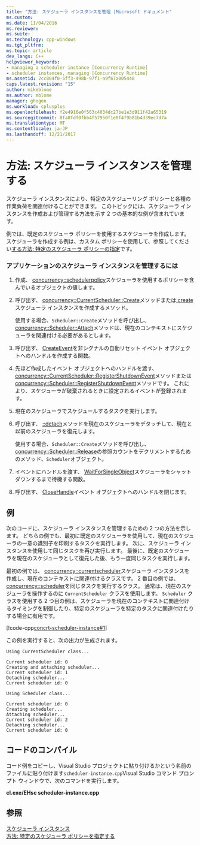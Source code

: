 ```yaml
---
title: "方法: スケジューラ インスタンスを管理 |Microsoft ドキュメント"
ms.custom: 
ms.date: 11/04/2016
ms.reviewer: 
ms.suite: 
ms.technology: cpp-windows
ms.tgt_pltfrm: 
ms.topic: article
dev_langs: C++
helpviewer_keywords:
- managing a scheduler instance [Concurrency Runtime]
- scheduler instances, managing [Concurrency Runtime]
ms.assetid: 2cc804f0-5ff3-498b-97f1-a9f67a005448
caps.latest.revision: "15"
author: mikeblome
ms.author: mblome
manager: ghogen
ms.workload: cplusplus
ms.openlocfilehash: f2e4916e0f563c4034dc27be1e3d911f42a65319
ms.sourcegitcommit: 8fa8fdf0fbb4f57950f1e8f4f9b81b4d39ec7d7a
ms.translationtype: MT
ms.contentlocale: ja-JP
ms.lasthandoff: 12/21/2017
---
```

# <a name="how-to-manage-a-scheduler-instance"></a>方法: スケジューラ インスタンスを管理する
スケジューラ インスタンスにより、特定のスケジューリング ポリシーと各種の作業負荷を関連付けることができます。 このトピックには、スケジューラ インスタンスを作成および管理する方法を示す 2 つの基本的な例が含まれています。  
  
 例では、既定のスケジューラ ポリシーを使用するスケジューラを作成します。 スケジューラを作成する例は、カスタム ポリシーを使用して、参照してください[する方法: 特定のスケジューラ ポリシーの指定](../../parallel/concrt/how-to-specify-specific-scheduler-policies.md)です。  
  
### <a name="to-manage-a-scheduler-instance-in-your-application"></a>アプリケーションのスケジューラ インスタンスを管理するには  
  
1.  作成、 [concurrency::schedulerpolicy](../../parallel/concrt/reference/schedulerpolicy-class.md)スケジューラを使用するポリシーを含んでいるオブジェクトの値します。  
  

2.  呼び出す、 [concurrency::CurrentScheduler::Create](reference/currentscheduler-class.md#create)メソッドまたは[:create](reference/scheduler-class.md#create)スケジューラ インスタンスを作成するメソッド。  
  
     使用する場合、`Scheduler::Create`メソッドを呼び出し、 [concurrency::Scheduler::Attach](reference/scheduler-class.md#attach)メソッドは、現在のコンテキストにスケジューラを関連付ける必要があるとします。  
  
3.  呼び出す、 [CreateEvent](http://msdn.microsoft.com/library/windows/desktop/ms682396)を非シグナルの自動リセット イベント オブジェクトへのハンドルを作成する関数。  
  
4.  先ほど作成したイベント オブジェクトへのハンドルを渡す、 [concurrency::CurrentScheduler::RegisterShutdownEvent](reference/currentscheduler-class.md#registershutdownevent)メソッドまたは[concurrency::Scheduler::RegisterShutdownEvent](reference/scheduler-class.md#registershutdownevent)メソッドです。 これにより、スケジューラが破棄されるときに設定されるイベントが登録されます。  
  
5.  現在のスケジューラでスケジュールするタスクを実行します。  
  
6.  呼び出す、 [::detach](reference/currentscheduler-class.md#detach)メソッドを現在のスケジューラをデタッチして、現在と以前のスケジューラを復元します。  
  
     使用する場合、`Scheduler::Create`メソッドを呼び出し、 [concurrency::Scheduler::Release](reference/scheduler-class.md#release)の参照カウントをデクリメントするためのメソッド、`Scheduler`オブジェクト。  
  
7.  イベントにハンドルを渡す、 [WaitForSingleObject](http://msdn.microsoft.com/library/windows/desktop/ms687032)スケジューラをシャット ダウンするまで待機する関数。  
  
8.  呼び出す、 [CloseHandle](http://msdn.microsoft.com/library/windows/desktop/ms724211)イベント オブジェクトへのハンドルを閉じます。  
  
## <a name="example"></a>例  
 次のコードに、スケジューラ インスタンスを管理するための 2 つの方法を示します。 どちらの例でも、最初に既定のスケジューラを使用して、現在のスケジューラの一意の識別子を印刷するタスクを実行します。 次に、スケジューラ インスタンスを使用して同じタスクを再び実行します。 最後に、既定のスケジューラを現在のスケジューラとして復元した後、もう一度同じタスクを実行します。  
  
 最初の例では、 [concurrency::currentscheduler](../../parallel/concrt/reference/currentscheduler-class.md)スケジューラ インスタンスを作成し、現在のコンテキストに関連付けるクラスです。 2 番目の例では、 [concurrency::scheduler](../../parallel/concrt/reference/scheduler-class.md)を同じタスクを実行するクラス。 通常は、現在のスケジューラを操作するのに `CurrentScheduler` クラスを使用します。 `Scheduler` クラスを使用する 2 つ目の例は、スケジューラを現在のコンテキストに関連付けるタイミングを制御したり、特定のスケジューラを特定のタスクに関連付けたりする場合に有用です。  
  
 [!code-cpp[concrt-scheduler-instance#1](../../parallel/concrt/codesnippet/cpp/how-to-manage-a-scheduler-instance_1.cpp)]  
  
 この例を実行すると、次の出力が生成されます。  
  
```Output  
Using CurrentScheduler class...  
 
Current scheduler id: 0  
Creating and attaching scheduler...  
Current scheduler id: 1  
Detaching scheduler...  
Current scheduler id: 0  
 
Using Scheduler class...  
 
Current scheduler id: 0  
Creating scheduler...  
Attaching scheduler...  
Current scheduler id: 2  
Detaching scheduler...  
Current scheduler id: 0  
```  
  
## <a name="compiling-the-code"></a>コードのコンパイル  
 コード例をコピーし、Visual Studio プロジェクトに貼り付けるかという名前のファイルに貼り付けます`scheduler-instance.cpp`Visual Studio コマンド プロンプト ウィンドウで、次のコマンドを実行します。  
  
 **cl.exe/EHsc scheduler-instance.cpp**  
  
## <a name="see-also"></a>参照  
 [スケジューラ インスタンス](../../parallel/concrt/scheduler-instances.md)   
 [方法: 特定のスケジューラ ポリシーを指定する](../../parallel/concrt/how-to-specify-specific-scheduler-policies.md)

